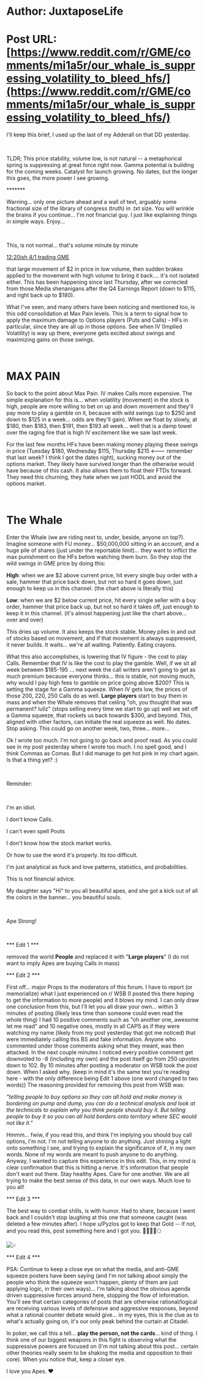 # Author: JuxtaposeLife
# Post URL: [https://www.reddit.com/r/GME/comments/mi1a5r/our_whale_is_suppressing_volatility_to_bleed_hfs/](https://www.reddit.com/r/GME/comments/mi1a5r/our_whale_is_suppressing_volatility_to_bleed_hfs/)


I'll keep this brief, I used up the last of my Adderall on that DD yesterday.

&#x200B;

TLDR; This price stability, volume low, is not natural -- a metaphorical spring is suppressing at great force right now. Gamma potential is building for the coming weeks. Catalyst for launch growing. No dates, but the longer this goes, the more power I see growing.

\*\*\*\*\*\*\*

Warning... only one picture ahead and a wall of text, arguably some fractional size of the library of congress (truth) in .txt size. You will wrinkle the brains if you continue... I'm not financial guy. I just like explaining things in simple ways. Enjoy...

&#x200B;

This, is not normal... that's volume minute by minute

[12:20ish 4\/1 trading GME](https://preview.redd.it/2hrqqsv4rlq61.png?width=1495&format=png&auto=webp&s=afd396ca8d4e45cef312bb385d83bf8eb4ee8a8e)

that large movement of $2 in price in low volume, then sudden brakes applied to the movement with high volume to bring it back.... it's not isolated either. This has been happening since last Thursday, after we corrected from those Media shenanigans after the Q4 Earnings Report (down to $115, and right back up to $180).

What I've seen, and many others have been noticing and mentioned too, is this odd consolidation at Max Pain levels. This is a term to signal how to apply the maximum damage to Options players (Puts and Calls) - HFs in particular, since they are all up in those options. See when IV (Implied Volatility) is way up there, everyone gets excited about swings and maximizing gains on those swings.

&#x200B;

# MAX PAIN

So back to the point about Max Pain. IV makes Calls more expensive. The simple explanation for this is... when volatility (movement) in the stock is high, people are more willing to bet on up and down movement and they'll pay more to play a gamble on it, because with wild swings (up to $250 and down to $125 in a week... odds are they'll gain). When we float by slowly, at $180, then $183, then $191, then $193 all week... well that is a damp towel over the raging fire that is high IV excitement like we saw last week.

For the last few months HFs have been making money playing these swings in price (Tuesday $180, Wednesday $115, Thursday $215 <--- remember that last week? I think I got the dates right), sucking money out of the options market. They likely have survived longer than the otherwise would have because of this cash. It also allows them to float their FTDs forward. They need this churning, they hate when we just HODL and avoid the options market.

&#x200B;

# The Whale

Enter the Whale (we are riding next to, under, beside, anyone on top?). Imagine someone with FU money... $50,000,000 sitting in an account, and a huge pile of shares (just under the reportable limit)... they want to inflict the max punishment on the HFs before watching them burn. So they stop the wild swings in GME price by doing this:

**High**: when we are $2 above current price, hit every single buy order with a sale, hammer that price back down, but not so hard it goes down, just enough to keep us in this channel. (the chart above is literally this)

**Low**: when we are $2 below current price, hit every single seller with a buy order, hammer that price back up, but not so hard it takes off, just enough to keep it in this channel. (it's almost happening just like the chart above... over and over)

This dries up volume. It also keeps the stock stable. Money piles in and out of stocks based on movement, and if that movement is always suppressed, it never builds. It waits... we're all waiting. Patiently. Eating crayons.

What this also accomplishes, is lowering that IV figure - the cost to play Calls. Remember that IV is like the cost to play the gamble. Well, if we sit all week between $185-195 ... next week the call writers aren't going to get as much premium because everyone thinks... this is stable, not moving much, why would I pay high fees to gamble on price going above $200? This is setting the stage for a Gamma squeeze. When IV gets low, the prices of those 200, 220, 250 Calls do as well. **Large players** start to buy them in mass and when the Whale removes that ceiling "oh, you thought that was permanent? lullz" (stops selling every time we start to go up) well we set off a Gamma squeeze, that rockets us back towards $300, and beyond. This, aligned with other factors, can initiate the real squeeze as well. No dates. Stop asking. This could go on another week, two, three... more...

Ok I wrote too much. I'm not going to go back and proof read. As you could see in my post yesterday where I wrote too much. I no spell good, and I think Commas as Comas. But I did manage to get hot pink in my chart again. Is that a thing yet? :)

&#x200B;

Reminder:

&#x200B;

I'm an idiot.

I don't know Calls.

I can't even spell Poots

I don't know how the stock market works.

Or how to use the word it's properly. Its too difficult.

I'm just analytical as fuck and love patterns, statistics, and probabilities.

This is not financial advice.

My daughter says "Hi" to you all beautiful apes, and she got a kick out of all the colors in the banner... you beautiful souls.

&#x200B;

Ape Strong!

&#x200B;

\*\*\* Edit 1 \*\*\*

removed the world **People** and replaced it with "**Large players**" (I do not want to imply Apes are buying Calls in mass)

\*\*\* Edit 2 \*\*\*

First off... major Props to the moderators of this forum. I have to report (or memorialize) what I just experienced on r/ WSB (I posted this there hoping to get the information to more people) and it blows my mind. I can only draw one conclusion from this, but I'll let you all draw your own... within 3 minutes of posting (likely less time than someone could even read the whole thing) I had 10 positive comments such as "oh another one, awesome let me read" and 10 negative ones, mostly in all CAPS as if they were watching my name (likely from my post yesterday that got me noticed) that were immediately calling this BS and fake information. Anyone who commented under those comments asking what they meant, was then attacked. In the next couple minutes I noticed every positive comment get downvoted to -8 (including my own) and the post itself go from 250 upvotes down to 102. By 10 minutes after posting a moderator on WSB took the post down. When I asked why.  (keep in mind it's the same text you're reading here - with the only difference being Edit 1 above (one word changed to two words)) The reasoning provided for removing this post from WSB was:

*"telling people to buy options so they can all hold and make money is bordering on pump and dump, you can do a technical analysis and look at the technicals to explain why you think people should buy it. But telling people to buy it so you can all hold borders onto territory where SEC would not like it."*

Hmmm... fwiw, if you read this, and think I'm implying you should buy call options, I'm not. I'm not telling anyone to do anything. Just shining a light onto something I see, and trying to explain the significance of it, in my own words. None of my words are meant to push anyone to do anything. Anyway, I wanted to capture this experience in this edit. This, in my mind is clear confirmation that this is hitting a nerve. It's information that people don't want out there. Stay healthy Apes. Care for one another. We are all trying to make the best sense of this data, in our own ways. Much love to you all!

\*\*\* Edit 3 \*\*\*

The best way to combat shills, is with humor. Had to share, because I went back and I couldn't stop laughing at this one that someone caught (was deleted a few minutes after).  I hope u/Pyzlos got to keep that Gold -- if not, and you read this, post something here and I got you. 💎🙌🦍🚀🌕

![🎶](https://preview.redd.it/2koxlpskynq61.png?width=1508&format=png&auto=webp&s=88316ab7e975467c65530109a49c7d66b29f13d9)

\*\*\* Edit 4 \*\*\* 

PSA: Continue to keep a close eye on what the media, and anti-GME squeeze posters have been saying (and I'm not talking about simply the people who think the squeeze won't happen, plenty of them are just applying logic, in their own ways)... I'm talking about the obvious agenda driven suppressive forces around here, stopping the flow of information. You'll see that certain categories of posts that are otherwise rational/logical are receiving various levels of defensive and aggressive responses, beyond what a rational counter debate would give... in my eyes, this is the clue as to what's actually going on, it's our only peak behind the curtain at Citadel. 

In poker, we call this a tell... **play the person, not the cards**... kind of thing. I think one of our biggest weapons in this fight is observing what the suppressive powers are focused on (I'm not talking about this post... certain other theories really seem to be shaking the media and opposition to their core). When you notice that, keep a closer eye.

I love you Apes.  ❤️